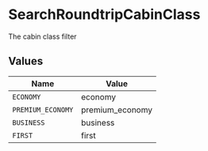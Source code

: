 # SearchRoundtripCabinClass

The cabin class filter


## Values

| Name              | Value             |
| ----------------- | ----------------- |
| `ECONOMY`         | economy           |
| `PREMIUM_ECONOMY` | premium_economy   |
| `BUSINESS`        | business          |
| `FIRST`           | first             |
